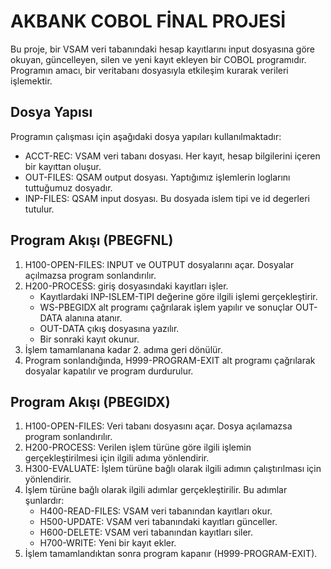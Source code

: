 # AKBANK COBOL FİNAL PROJESİ

Bu proje, bir VSAM veri tabanındaki hesap kayıtlarını input dosyasına göre okuyan, güncelleyen, silen ve yeni kayıt ekleyen bir COBOL programıdır. Programın amacı, bir veritabanı dosyasıyla etkileşim kurarak verileri işlemektir.

## Dosya Yapısı

Programın çalışması için aşağıdaki dosya yapıları kullanılmaktadır:

 - ACCT-REC: VSAM veri tabanı dosyası. Her kayıt, hesap bilgilerini içeren bir kayıttan oluşur.
 - OUT-FILES: QSAM output dosyası. Yaptığımız işlemlerin loglarını tuttuğumuz dosyadır.
 - INP-FILES: QSAM input dosyası. Bu dosyada islem tipi ve id degerleri tutulur.

## Program Akışı (PBEGFNL)

1. H100-OPEN-FILES: INPUT ve OUTPUT dosyalarını açar. Dosyalar açılmazsa program sonlandırılır.
2. H200-PROCESS: giriş dosyasındaki kayıtları işler.
    - Kayıtlardaki INP-ISLEM-TIPI değerine göre ilgili işlemi gerçekleştirir.
    - WS-PBEGIDX alt programı çağrılarak işlem yapılır ve sonuçlar OUT-DATA alanına atanır.
    - OUT-DATA çıkış dosyasına yazılır.
    - Bir sonraki kayıt okunur.
3. İşlem tamamlanana kadar 2. adıma geri dönülür.
4. Program sonlandığında, H999-PROGRAM-EXIT alt programı çağrılarak dosyalar kapatılır ve program durdurulur.

## Program Akışı (PBEGIDX)
  
1. H100-OPEN-FILES: Veri tabanı dosyasını açar. Dosya açılamazsa program sonlandırılır.
2. H200-PROCESS: Verilen işlem türüne göre ilgili işlemin gerçekleştirilmesi için ilgili adıma yönlendirir.
3. H300-EVALUATE: İşlem türüne bağlı olarak ilgili adımın çalıştırılması için yönlendirir.
4. İşlem türüne bağlı olarak ilgili adımlar gerçekleştirilir. Bu adımlar şunlardır:
   - H400-READ-FILES: VSAM veri tabanından kayıtları okur.
   - H500-UPDATE: VSAM veri tabanındaki kayıtları günceller.
   - H600-DELETE: VSAM veri tabanından kayıtları siler.
   - H700-WRITE: Yeni bir kayıt ekler.
5. İşlem tamamlandıktan sonra program kapanır (H999-PROGRAM-EXIT). 
